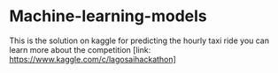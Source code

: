 # Machine-learning-models
This is the solution on kaggle for predicting the hourly taxi ride
you can learn more about the competition [link: https://www.kaggle.com/c/lagosaihackathon]
